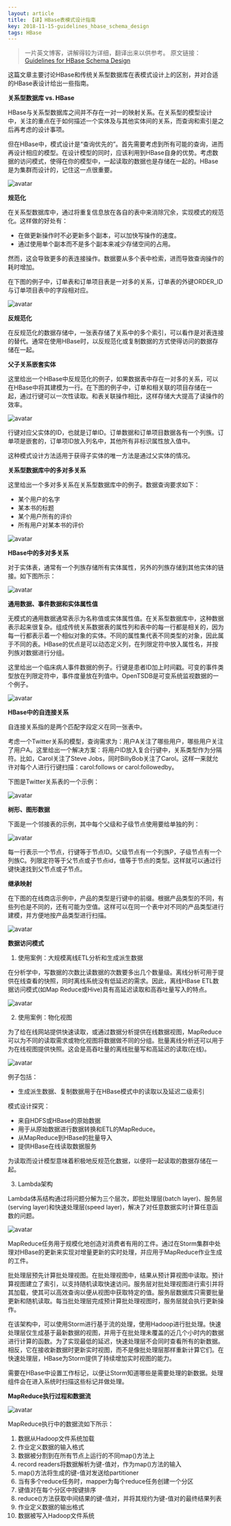 ```yaml
---
layout: article
title: 【译】HBase表模式设计指南
key: 2018-11-15-guidelines_hbase_schema_design
tags: HBase
---
```


> 一片英文博客，讲解得较为详细，翻译出来以供参考。
> 原文链接：[Guidelines for HBase Schema Design](https://mapr.com/blog/guidelines-hbase-schema-design/)

<!--more-->

这篇文章主要讨论HBase和传统关系型数据库在表模式设计上的区别，并对合适的HBase表设计给出一些指南。

**关系型数据库 vs. HBase**

HBase与关系型数据库之间并不存在一对一的映射关系。在关系型的模型设计中，关注的重点在于如何描述一个实体及与其他实体间的关系，而查询和索引是之后再考虑的设计事项。

但在HBase中，模式设计是“查询优先的”。首先需要考虑到所有可能的查询，进而再设计相应的模型。在设计模型的同时，应该利用到HBase自身的优势。考虑数据的访问模式，使得在你的模型中，一起读取的数据也是存储在一起的。HBase是为集群而设计的，记住这一点很重要。

![avatar](https://mapr.com/blog/guidelines-hbase-schema-design/assets/blogimages/Hbase-post1.png)

**规范化**

在关系型数据库中，通过将重复信息放在各自的表中来消除冗余，实现模式的规范化。这样做的好处有：

- 在做更新操作时不必更新多个副本，可以加快写操作的速度。
- 通过使用单个副本而不是多个副本来减少存储空间的占用。

然而，这会导致更多的表连接操作。数据要从多个表中检索，进而导致查询操作的耗时增加。

在下图的例子中，订单表和订单项目表是一对多的关系，订单表的外键ORDER_ID与订单项目表中的字段相对应。

![avatar](https://mapr.com/blog/guidelines-hbase-schema-design/assets/blogimages/Hbase-post2.png)

**反规范化**

在反规范化的数据存储中，一张表存储了关系中的多个索引，可以看作是对表连接的替代。通常在使用HBase时，以反规范化或复制数据的方式使得访问的数据存储在一起。

**父子关系嵌套实体**

这里给出一个HBase中反规范化的例子，如果数据表中存在一对多的关系，可以在HBase中将其建模为一行。在下图的例子中，订单和相关联的项目存储在一起，通过行键可以一次性读取。和表关联操作相比，这样存储大大提高了读操作的效率。

![avatar](https://mapr.com/blog/guidelines-hbase-schema-design/assets/blogimages/Hbase-post3.png)

行键对应父实体的ID，也就是订单ID。订单数据和订单项目数据各有一个列族。订单项是嵌套的，订单项ID放入列名中，其他所有非标识属性放入值中。 

这种模式设计方法适用于获得子实体的唯一方法是通过父实体的情况。

 **关系型数据库中的多对多关系**

这里给出一个多对多关系在关系型数据库中的例子。数据查询要求如下：

- 某个用户的名字
- 某本书的标题
- 某个用户所有的评价
- 所有用户对某本书的评价

![avatar](https://mapr.com/blog/guidelines-hbase-schema-design/assets/blogimages/Hbase-post4.png)

**HBase中的多对多关系**

对于实体表，通常有一个列族存储所有实体属性，另外的列族存储到其他实体的链接。如下图所示：

![avatar](https://mapr.com/blog/guidelines-hbase-schema-design/assets/blogimages/Hbase-post5.png)

**通用数据、事件数据和实体属性值**

无模式的通用数据通常表示为名称值或实体属性值。在关系型数据库中，这种数据表示起来很复杂。组成传统关系数据表的属性列和表中的每一行都是相关的，因为每一行都表示着一个相似对象的实体。不同的属性集代表不同类型的对象，因此属于不同的表。HBase的优点是可以动态定义列，在列限定符中放入属性名，并按列族对数据进行分组。 

这里给出一个临床病人事件数据的例子。行键是患者ID加上时间戳。可变的事件类型放在列限定符中，事件度量放在列值中。OpenTSDB是可变系统监视数据的一个例子。 

![avatar](https://mapr.com/blog/guidelines-hbase-schema-design/assets/blogimages/Hbase-post6.png)

**HBase中的自连接关系**

自连接关系指的是两个匹配字段定义在同一张表中。

考虑一个Twitter关系的模型，查询需求为：用户A关注了哪些用户，哪些用户关注了用户A。这里给出一个解决方案：将用户ID放入复合行键中，关系类型作为分隔符。比如，Carol关注了Steve Jobs，同时BillyBob关注了Carol。这样一来就允许对每个人进行行键扫描：carol:follows or carol:followedby。

下图是Twitter关系表的一个示例：

![avatar](https://mapr.com/blog/guidelines-hbase-schema-design/assets/blogimages/Hbase-post7.png)

**树形、图形数据**

下面是一个邻接表的示例，其中每个父级和子级节点使用要给单独的列：

![avatar](https://mapr.com/blog/guidelines-hbase-schema-design/assets/blogimages/Hbase-post8.png)

每一行表示一个节点，行键等于节点ID。父级节点有一个列族P，子级节点有一个列族C。列限定符等于父节点或子节点id，值等于节点的类型。这样就可以通过行键快速找到父节点或子节点。

**继承映射**

在下图的在线商店示例中，产品的类型是行键中的前缀。根据产品类型的不同，有些列也是不同的，还有可能为空值。这样可以在同一个表中对不同的产品类型进行建模，并方便地按产品类型进行扫描。

![avatar](https://mapr.com/blog/guidelines-hbase-schema-design/assets/blogimages/Hbase-post9.png)

**数据访问模式**

1. 使用案例：大规模离线ETL分析和生成派生数据

在分析学中，写数据的次数比读数据的次数要多出几个数量级。离线分析可用于提供在线查看的快照，同时离线系统没有低延迟的需求。因此，离线HBase ETL数据访问模式(如Map Reduce或Hive)具有高延迟读取和高吞吐量写入的特点。

![avatar](https://mapr.com/blog/guidelines-hbase-schema-design/assets/blogimages/Hbase-post10.png)

2. 使用案例：物化视图

为了给在线网站提供快速读取，或通过数据分析提供在线数据视图，MapReduce可以为不同的读取需求或物化视图将数据做不同的分组。批量离线分析还可以用于为在线视图提供快照。这会是高吞吐量的离线批量写和高延迟的读取(在线)。

![avatar](https://mapr.com/blog/guidelines-hbase-schema-design/assets/blogimages/Hbase-post11.png)

例子包括：

- 生成派生数据、复制数据用于在HBase模式中的读取以及延迟二级索引 

模式设计探究：

- 来自HDFS或HBase的原始数据
- 用于从原始数据进行数据转换和ETL的MapReduce。
- 从MapReduce到HBase的批量导入
- 提供HBase在线读取数据服务

为读取而设计模型意味着积极地反规范化数据，以便将一起读取的数据存储在一起。

3. Lambda架构

Lambda体系结构通过将问题分解为三个层次，即批处理层(batch layer)、服务层(serving layer)和快速处理层(speed layer)，解决了对任意数据实时计算任意函数的问题。 

![avatar](https://mapr.com/blog/guidelines-hbase-schema-design/assets/blogimages/Hbase-post12.png)

MapReduce任务用于规模化地创造对消费者有用的工件。通过在Storm集群中处理对HBase的更新来实现对增量更新的实时处理，并应用于MapReduce作业生成的工件。

批处理层预先计算批处理视图。在批处理视图中，结果从预计算视图中读取。预计算视图建立了索引，以支持随机读取快速访问。服务层对批处理视图进行索引并将其加载，使其可以高效查询以便从视图中获取特定的值。服务层数据库只需要批量更新和随机读取。每当批处理层完成预计算批处理视图时，服务层就会执行更新操作。

在该架构中，可以使用Storm进行基于流的处理，使用Hadoop进行批处理。快速处理层仅生成基于最新数据的视图，并用于在批处理未覆盖的近几个小时内的数据进行计算的函数。为了实现最低的延迟，快速处理层不会同时查看所有的新数据。相反，它在接收新数据时更新实时视图，而不是像批处理层那样重新计算它们。在快速处理层，HBase为Storm提供了持续增加实时视图的能力。

需要在HBase中设置工作标记，以便让Storm知道哪些是需要处理的新数据。处理组件会在进入系统时扫描这些标记并做处理。

**MapReduce执行过程和数据流**

![avatar](https://mapr.com/blog/guidelines-hbase-schema-design/assets/blogimages/Hbase-post13.png)

MapReduce执行中的数据流如下所示：

1. 数据从Hadoop文件系统加载
2. 作业定义数据的输入格式
3. 数据被分割到在所有节点上运行的不同map()方法上
4. record readers将数据解析为键-值对，作为map()方法的输入
5. map()方法将生成的键-值对发送给partitioner
6. 当有多个reduce任务时，mapper为每个reduce任务创建一个分区
7.  键值对在每个分区中按键排序
8. reduce()方法获取中间结果的键-值对，并将其规约为键-值对的最终结果列表
9. 作业定义数据的输出格式
10. 数据被写入Hadoop文件系统